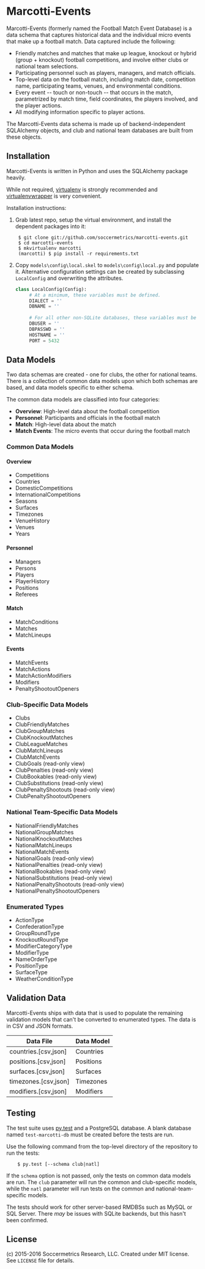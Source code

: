 Marcotti-Events
===============

Marcotti-Events (formerly named the Football Match Event Database) is a data schema that captures historical data 
and the individual micro events that make up a football match.  Data captured include the following:

* Friendly matches and matches that make up league, knockout or hybrid (group + knockout) football competitions, and 
involve either clubs or national team selections.
* Participating personnel such as players, managers, and match officials.
* Top-level data on the football match, including match date, competition name, participating teams, venues, 
and environmental conditions.
* Every event -- touch or non-touch -- that occurs in the match, parametrized by match time, field coordinates, the 
players involved, and the player actions.
* All modifying information specific to player actions.

The Marcotti-Events data schema is made up of backend-independent SQLAlchemy objects, and club and national team 
databases are built from these objects.


## Installation

Marcotti-Events is written in Python and uses the SQLAlchemy package heavily.

While not required, [virtualenv](https://pypi.python.org/pypi/virtualenv) is strongly recommended and
[virtualenvwrapper](https://pypi.python.org/pypi/virtualenvwrapper) is very convenient.

Installation instructions:

1. Grab latest repo, setup the virtual environment, and install the dependent packages into it:

        $ git clone git://github.com/soccermetrics/marcotti-events.git
        $ cd marcotti-events
        $ mkvirtualenv marcotti
        (marcotti) $ pip install -r requirements.txt
    
2. Copy `models\config\local.skel` to `models\config\local.py` and populate it.  Alternative configuration
   settings can be created by subclassing `LocalConfig` and overwriting the attributes.
    
   ```python
   class LocalConfig(Config):
        # At a minimum, these variables must be defined.
        DIALECT = ''
        DBNAME = ''
        
        # For all other non-SQLite databases, these variables must be set.
        DBUSER = ''
        DBPASSWD = ''
        HOSTNAME = ''
        PORT = 5432
   ```
    
## Data Models

Two data schemas are created - one for clubs, the other for national teams.  There is a collection of common data 
models upon which both schemas are based, and data models specific to either schema.

The common data models are classified into four categories:

* **Overview**: High-level data about the football competition
* **Personnel**: Participants and officials in the football match
* **Match**: High-level data about the match
* **Match Events**: The micro events that occur during the football match

### Common Data Models

#### Overview

* Competitions
* Countries
* DomesticCompetitions
* InternationalCompetitions
* Seasons
* Surfaces
* Timezones
* VenueHistory
* Venues
* Years

#### Personnel

* Managers
* Persons
* Players
* PlayerHistory
* Positions
* Referees

#### Match

* MatchConditions
* Matches
* MatchLineups

#### Events

* MatchEvents
* MatchActions
* MatchActionModifiers
* Modifiers
* PenaltyShootoutOpeners

### Club-Specific Data Models

* Clubs
* ClubFriendlyMatches
* ClubGroupMatches
* ClubKnockoutMatches
* ClubLeagueMatches
* ClubMatchLineups
* ClubMatchEvents
* ClubGoals (read-only view)
* ClubPenalties (read-only view)
* ClubBookables (read-only view)
* ClubSubstitutions (read-only view)
* ClubPenaltyShootouts (read-only view)
* ClubPenaltyShootoutOpeners

### National Team-Specific Data Models

* NationalFriendlyMatches
* NationalGroupMatches
* NationalKnockoutMatches
* NationalMatchLineups
* NationalMatchEvents
* NationalGoals (read-only view)
* NationalPenalties (read-only view)
* NationalBookables (read-only view)
* NationalSubstitutions (read-only view)
* NationalPenaltyShootouts (read-only view)
* NationalPenaltyShootoutOpeners

### Enumerated Types

* ActionType
* ConfederationType
* GroupRoundType
* KnockoutRoundType
* ModifierCategoryType
* ModifierType
* NameOrderType
* PositionType
* SurfaceType
* WeatherConditionType

## Validation Data

Marcotti-Events ships with data that is used to populate the remaining validation models that can't be converted to 
enumerated types.  The data is in CSV and JSON formats. 

Data File            | Data Model
-------------------- | ----------
countries.[csv,json] | Countries
positions.[csv,json] | Positions
surfaces.[csv,json]  | Surfaces
timezones.[csv,json] | Timezones
modifiers.[csv,json] | Modifiers


## Testing

The test suite uses [py.test](http://www.pytest.org) and a PostgreSQL database.  A blank database named `test-marcotti-db` must be created before the tests are run.

Use the following command from the top-level directory of the repository to run the tests:

        $ py.test [--schema club|natl]

If the `schema` option is not passed, only the tests on common data models are run.  The `club` parameter will run the common and club-specific models, while the `natl` parameter will run tests on the common and national-team-specific models.

The tests should work for other server-based RMDBSs such as MySQL or SQL Server.  There _may_ be issues with SQLite backends, but this hasn't been confirmed.

## License

(c) 2015-2016 Soccermetrics Research, LLC. Created under MIT license.  See `LICENSE` file for details.
